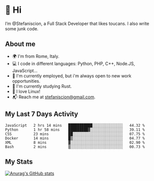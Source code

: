 # 👋 Hi

I’m @Stefaniscion, a Full Stack Developer that likes toucans.
I also write some junk code.

## About me

- 🌍 I'm from Rome, Italy.
- 💻 I code in different languages: Python, PHP, C++, Node.JS, JavaScript...
- 💼 I'm currently employed, but i'm always open to new work opportunities.
- 🌱 I'm currently studying Rust.
- 🐧 I love Linux!
- 📬 Reach me at stefaniscion@gmail.com.

## My Last 7 Days Activity
<!--START_SECTION:waka-->

```text
JavaScript   2 hrs 14 mins   ███████████░░░░░░░░░░░░░░   44.32 %
Python       1 hr 58 mins    █████████▓░░░░░░░░░░░░░░░   39.11 %
CSS          23 mins         ██░░░░░░░░░░░░░░░░░░░░░░░   07.75 %
Docker       14 mins         █▒░░░░░░░░░░░░░░░░░░░░░░░   04.77 %
XML          8 mins          ▓░░░░░░░░░░░░░░░░░░░░░░░░   02.90 %
Bash         2 mins          ▒░░░░░░░░░░░░░░░░░░░░░░░░   00.73 %
```

<!--END_SECTION:waka-->

## My Stats
[![Anurag's GitHub stats](https://github-readme-stats.vercel.app/api?username=stefaniscion)](https://github.com/anuraghazra/github-readme-stats)
